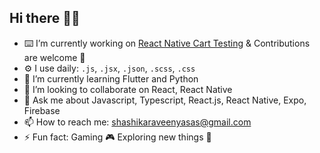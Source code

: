## Hi there 🧑‍💻

- ⌨️ I’m currently working on [React Native Cart Testing](https://github.com/shashika05/cart-testing) & Contributions are welcome 🧡
- ⚙️ I use daily: `.js`, `.jsx`, `.json`, `.scss`, `.css`
- 🌱 I’m currently learning Flutter and Python
- 👯 I’m looking to collaborate on React, React Native
- 💬 Ask me about Javascript, Typescript, React.js, React Native, Expo, Firebase
- 📫 How to reach me: [shashikaraveenyasas@gmail.com](mailto:shashikaraveenyasas@gmail.com)
- ⚡ Fun fact: Gaming 🎮 Exploring new things 🔭
